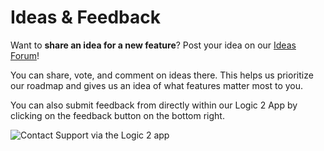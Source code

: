 # Ideas & Feedback

Want to **share an idea for a new feature**? Post your idea on our [Ideas Forum](https://ideas.saleae.com/b/feature-requests/)!

You can share, vote, and comment on ideas there. This helps us prioritize our roadmap and gives us an idea of what features matter most to you.

You can also submit feedback from directly within our Logic 2 App by clicking on the feedback button on the bottom right.

![Contact Support via the Logic 2 app](<../../.gitbook/assets/Screen Shot 2022-01-10 at 6.43.33 PM.png>)
